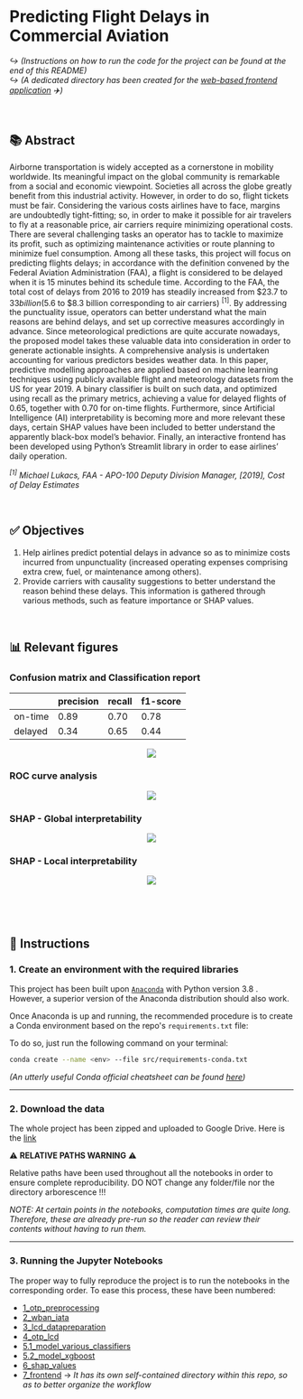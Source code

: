 # Predicting Flight Delays in Commercial Aviation

*:arrow_right_hook: (Instructions on how to run the code for the project can be found at the end of this README)*  
*:arrow_right_hook: (A dedicated directory has been created for the [web-based frontend application](https://github.com/malonsol/TFM_KSchool/tree/main/frontend) :airplane:)*
&nbsp;

&nbsp;


## :books: Abstract

Airborne transportation is widely accepted as a cornerstone in mobility worldwide. Its meaningful impact on the global community is remarkable from a social and economic viewpoint. Societies all across the globe greatly benefit from this industrial activity. However, in order to do so, flight tickets must be fair. Considering the various costs airlines have to face, margins are undoubtedly tight-fitting; so, in order to make it possible for air travelers to fly at a reasonable price, air carriers require minimizing operational costs. There are several challenging tasks an operator has to tackle to maximize its profit, such as optimizing maintenance activities or route planning to minimize fuel consumption.  Among all these tasks, this project will focus on predicting flights delays; in accordance with the definition convened by the Federal Aviation Administration (FAA), a flight is considered to be delayed when it is 15 minutes behind its schedule time. According to the FAA, the total cost of delays from 2016 to 2019 has steadily increased from $23.7 to $33 billion ($5.6 to $8.3 billion corresponding to air carriers) <sup>[1]</sup>. By addressing the punctuality issue, operators can better understand what the main reasons are behind delays, and set up corrective measures accordingly in advance. Since meteorological predictions are quite accurate nowadays, the proposed model takes these valuable data into consideration in order to generate actionable insights. A comprehensive analysis is undertaken accounting for various predictors besides weather data. In this paper, predictive modelling approaches are applied based on machine learning techniques using publicly available flight and meteorology datasets from the US for year 2019. A binary classifier is built on such data, and optimized using recall as the primary metrics, achieving a value for delayed flights of 0.65, together with 0.70 for on-time flights. Furthermore, since Artificial Intelligence (AI) interpretability is becoming more and more relevant these days, certain SHAP values have been included to better understand the apparently black-box model’s behavior. Finally, an interactive frontend has been developed using Python’s Streamlit library in order to ease airlines’ daily operation.

*<sup>[1]</sup> Michael Lukacs, FAA - APO-100 Deputy Division Manager, \[2019], Cost of Delay Estimates*
&nbsp;

&nbsp;


## :white_check_mark: Objectives

1. Help airlines predict potential delays in advance so as to minimize costs incurred from unpunctuality (increased operating expenses comprising extra crew, fuel, or maintenance among others).
2. Provide carriers with causality suggestions to better understand the reason behind these delays. This information is gathered through various methods, such as feature importance or SHAP values.
&nbsp;

&nbsp;



## :bar_chart: Relevant figures

### Confusion matrix and Classification report


<center>

|                |     precision    |     recall    |     f1-score    |
|----------------|------------------|---------------|-----------------|
|     on-time    |     0.89         |     0.70      |     0.78        |
|     delayed    |     0.34         |     0.65      |     0.44        |

</center>
  
<p align="center">
  <img src="https://user-images.githubusercontent.com/71399207/117335574-97826080-ae9b-11eb-8db9-fe170161a2e3.png">
</p>

### ROC curve analysis

<p align="center">
  <img src="https://user-images.githubusercontent.com/71399207/117335798-d4e6ee00-ae9b-11eb-8821-2643de56633d.png">
</p>

### SHAP - Global interpretability

<p align="center">
  <img src="https://user-images.githubusercontent.com/71399207/117538677-98d09c00-b007-11eb-840d-a874f2d4284e.png">
</p>

### SHAP - Local interpretability

<p align="center">
  <img src="https://user-images.githubusercontent.com/71399207/117538708-b1d94d00-b007-11eb-8b9e-ea443d4bf653.png">
</p>
&nbsp;

&nbsp;



## :bookmark_tabs: Instructions

### 1. Create an environment with the required libraries

This project has been built upon [`Anaconda`](https://www.anaconda.com/distribution/) with Python version 3.8 . However, a superior version of the Anaconda distribution should also work.

Once Anaconda is up and running, the recommended procedure is to create a Conda environment based on the repo's `requirements.txt` file:

To do so, just run the following command on your terminal:

```bash
conda create --name <env> --file src/requirements-conda.txt
```

*(An utterly useful Conda official cheatsheet can be found [here](https://docs.conda.io/projects/conda/en/latest/_downloads/843d9e0198f2a193a3484886fa28163c/conda-cheatsheet.pdf))*

---

### 2. Download the data
The whole project has been zipped and uploaded to Google Drive. Here is the [link](https://drive.google.com/drive/folders/11dHZbCN1WCdrYVgMQM8FwV2x2KzdewXI)  
  
:warning: **RELATIVE PATHS WARNING** :warning:  

Relative paths have been used throughout all the notebooks in order to ensure complete reproducibility. DO NOT change any folder/file nor the directory arborescence !!!

*NOTE: At certain points in the notebooks, computation times are quite long. Therefore, these are already pre-run so the reader can review their contents without having to run them.* 

---

### 3. Running the Jupyter Notebooks
The proper way to fully reproduce the project is to run the notebooks in the corresponding order. To ease this process, these have been numbered:
- [1_otp_preprocessing](notebooks/1_otp_preprocessing.ipynb)
- [2_wban_iata](notebooks/2_wban_iata.ipynb)
- [3_lcd_datapreparation](notebooks/3_lcd_datapreparation.ipynb)
- [4_otp_lcd](notebooks/4_otp_lcd.ipynb)
- [5.1_model_various_classifiers](notebooks/5.1_model_various_classifiers.ipynb)
- [5.2_model_xgboost](notebooks/5.2_model_xgboost.ipynb)
- [6_shap_values](notebooks/6_shap_values.ipynb)
- [7_frontend](https://github.com/malonsol/TFM_KSchool/tree/main/frontend) → *It has its own self-contained directory within this repo, so as to better organize the workflow*



